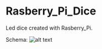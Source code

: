 # Rasberry_Pi_Dice
Led dice created with Rasberry_Pi.

Schema:
![alt text](https://image.ibb.co/mnQK28/dice_bb.jpg)
